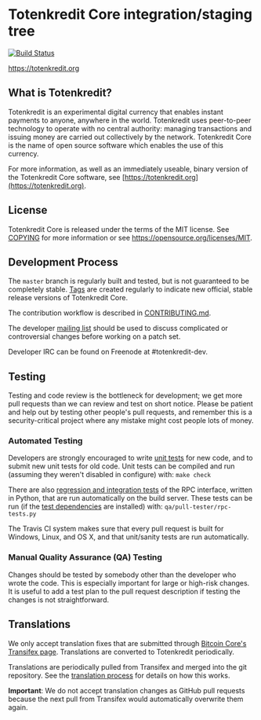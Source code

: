 Totenkredit Core integration/staging tree
=====================================

[![Build Status](https://travis-ci.org/totenkredit-project/totenkredit.svg?branch=master)](https://travis-ci.org/totenkredit-project/totenkredit)

https://totenkredit.org

What is Totenkredit?
----------------

Totenkredit is an experimental digital currency that enables instant payments to
anyone, anywhere in the world. Totenkredit uses peer-to-peer technology to operate
with no central authority: managing transactions and issuing money are carried
out collectively by the network. Totenkredit Core is the name of open source
software which enables the use of this currency.

For more information, as well as an immediately useable, binary version of
the Totenkredit Core software, see [https://totenkredit.org](https://totenkredit.org).

License
-------

Totenkredit Core is released under the terms of the MIT license. See [COPYING](COPYING) for more
information or see https://opensource.org/licenses/MIT.

Development Process
-------------------

The `master` branch is regularly built and tested, but is not guaranteed to be
completely stable. [Tags](https://github.com/totenkredit-project/totenkredit/tags) are created
regularly to indicate new official, stable release versions of Totenkredit Core.

The contribution workflow is described in [CONTRIBUTING.md](CONTRIBUTING.md).

The developer [mailing list](https://groups.google.com/forum/#!forum/totenkredit-dev)
should be used to discuss complicated or controversial changes before working
on a patch set.

Developer IRC can be found on Freenode at #totenkredit-dev.

Testing
-------

Testing and code review is the bottleneck for development; we get more pull
requests than we can review and test on short notice. Please be patient and help out by testing
other people's pull requests, and remember this is a security-critical project where any mistake might cost people
lots of money.

### Automated Testing

Developers are strongly encouraged to write [unit tests](/doc/unit-tests.md) for new code, and to
submit new unit tests for old code. Unit tests can be compiled and run
(assuming they weren't disabled in configure) with: `make check`

There are also [regression and integration tests](/qa) of the RPC interface, written
in Python, that are run automatically on the build server.
These tests can be run (if the [test dependencies](/qa) are installed) with: `qa/pull-tester/rpc-tests.py`

The Travis CI system makes sure that every pull request is built for Windows, Linux, and OS X, and that unit/sanity tests are run automatically.

### Manual Quality Assurance (QA) Testing

Changes should be tested by somebody other than the developer who wrote the
code. This is especially important for large or high-risk changes. It is useful
to add a test plan to the pull request description if testing the changes is
not straightforward.

Translations
------------

We only accept translation fixes that are submitted through [Bitcoin Core's Transifex page](https://www.transifex.com/projects/p/bitcoin/).
Translations are converted to Totenkredit periodically.

Translations are periodically pulled from Transifex and merged into the git repository. See the
[translation process](doc/translation_process.md) for details on how this works.

**Important**: We do not accept translation changes as GitHub pull requests because the next
pull from Transifex would automatically overwrite them again.
